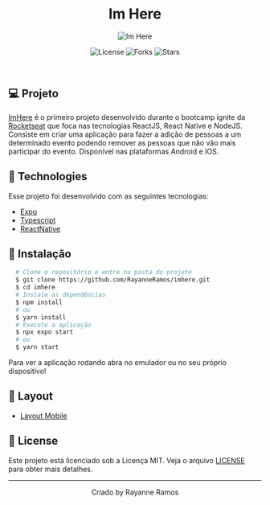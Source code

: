 <h1 align='center'>Im Here</h1>

<p align='center'>
  <img src='https://github.com/RayanneRamos/imhere/assets/43352880/49ef0130-c337-4e91-a897-7ee0f42d6955' alt='Im Here' />
</p>

<p  align='center'>
  <img src='https://img.shields.io/badge/license-MIT-%23835afd' alt='License' />
  <img src='https://img.shields.io/badge/forks-MIT-%23835afd' alt='Forks' />
  <img src='https://img.shields.io/badge/stars-MIT-%23835afd' alt='Stars' />
</p>

<br>

## 💻 Projeto

[ImHere]() é o primeiro projeto desenvolvido durante o bootcamp ignite da [Rocketseat](https://www.rocketseat.com.br/) que foca nas tecnologias ReactJS, React Native e NodeJS. Consiste em criar uma aplicação para fazer a adição de pessoas a um determinado evento podendo remover as pessoas que não vão mais participar do evento. Disponível nas plataformas Android e IOS.

## 🧪 Technologies

Esse projeto foi desenvolvido com as seguintes tecnologias:

- [Expo](https://expo.dev/)
- [Typescript](https://www.typescriptlang.org/)
- [ReactNative](https://reactnative.dev/)

## 🚀 Instalação

```bash
  # Clone o repositório e entre na pasta do projeto
  $ git clone https://github.com/RayanneRamos/imhere.git
  $ cd imhere
  # Instale as dependências
  $ npm install
  # ou
  $ yarn install
  # Execute a aplicação
  $ npx expo start
  # ou
  $ yarn start
```

Para ver a aplicação rodando abra no emulador ou no seu próprio dispositivo!

## 🔖 Layout

- [Layout Mobile](<https://www.figma.com/file/EMUdUth471hICBPFNJcB98/Chapter-I---Im-Here-(Copy)?type=design&node-id=1%3A4436&mode=dev>)

## 📝 License

Este projeto está licenciado sob a Licença MIT. Veja o arquivo [LICENSE](LICENSE) para obter mais detalhes.

---

<p align='center'>Criado by Rayanne Ramos</p>
